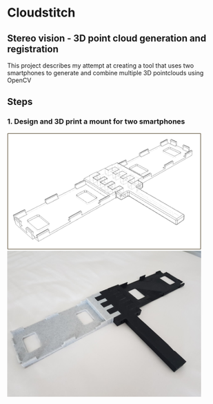 # Cloudstitch
## Stereo vision - 3D point cloud generation and registration

This project describes my attempt at creating a tool that uses two smartphones to generate and combine multiple 3D pointclouds using OpenCV


## Steps
### 1.  Design and 3D print a mount for two smartphones
<img src="https://github.com/sverrirhd/Stereo-vision-and-3D-registration/raw/main/Images/3D%20design.png" alt="drawing" width="450"/>
<img src="https://github.com/sverrirhd/Stereo-vision-and-3D-registration/raw/main/Images/Printed.png" alt="drawing" width="450"/>
